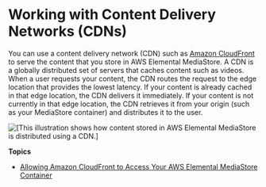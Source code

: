# Working with Content Delivery Networks \(CDNs\)<a name="cdns"></a>

You can use a content delivery network \(CDN\) such as [Amazon CloudFront](http://docs.aws.amazon.com/AmazonCloudFront/latest/DeveloperGuide/) to serve the content that you store in AWS Elemental MediaStore\. A CDN is a globally distributed set of servers that caches content such as videos\. When a user requests your content, the CDN routes the request to the edge location that provides the lowest latency\. If your content is already cached in that edge location, the CDN delivers it immediately\. If your content is not currently in that edge location, the CDN retrieves it from your origin \(such as your MediaStore container\) and distributes it to the user\.

![\[This illustration shows how content stored in AWS Elemental MediaStore is distributed using a CDN.\]](http://docs.aws.amazon.com/mediastore/latest/ug/images/mediastore-workflow.png)

**Topics**
+ [Allowing Amazon CloudFront to Access Your AWS Elemental MediaStore Container](cdns-allowing-cloudfront-to-access-mediastore.md)